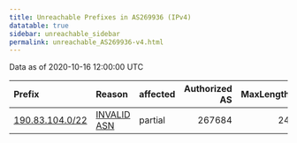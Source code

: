 ```yaml
---
title: Unreachable Prefixes in AS269936 (IPv4)
datatable: true
sidebar: unreachable_sidebar
permalink: unreachable_AS269936-v4.html
---
```


Data as of 2020-10-16 12:00:00 UTC


<div class="datatable-begin"></div>

| Prefix                                                   | Reason                                                                                                  | affected   |   Authorized AS |   MaxLength | Anchor                                         |   unreachable /24s |
|:---------------------------------------------------------|:--------------------------------------------------------------------------------------------------------|:-----------|----------------:|------------:|:-----------------------------------------------|-------------------:|
| [190.83.104.0/22](https://stat.ripe.net/190.83.104.0/22) | [INVALID ASN](https://rpki-validator.ripe.net/announcement-preview?asn=AS269936&prefix=190.83.104.0/22) | partial    |          267684 |          24 | [LACNIC](unreachable_LACNIC_RPKI_Root-v4.html) |                  4 |

<div class="datatable-end"></div>